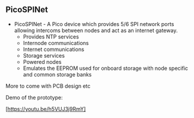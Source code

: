 PicoSPINet
----------


* PicoSPINet - A Pico device which provides 5/6 SPI network ports allowing intercoms between nodes and act as an internet gateway.
   - Provides NTP services
   - Internode communications
   - Internet communications
   - Storage services
   - Powered nodes
   - Emulates the EEPROM used for onboard storage with node specific and common storage banks


More to come with PCB design etc


Demo of the prototype:


[https://youtu.be/h5VUJ3j9RmY]
